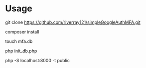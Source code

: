 # Usage

git clone https://github.com/riverray121/simpleGoogleAuthMFA.git

composer install

touch mfa.db

php init_db.php

php -S localhost:8000 -t public
